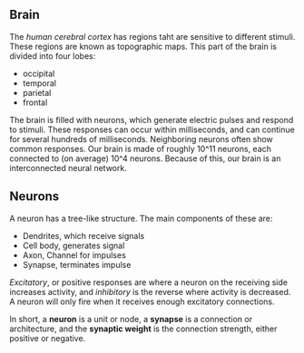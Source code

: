 ## Brain

The *human cerebral cortex* has regions taht are sensitive to different stimuli. These regions are known as topographic maps. This part of the brain is divided into four lobes:

- occipital
- temporal
- parietal
- frontal

The brain is filled with neurons, which generate electric pulses and respond to stimuli. These responses can occur within milliseconds, and can continue for several hundreds of milliseconds. Neighboring neurons often show common responses. Our brain is made of roughly 10^11 neurons, each connected to (on average) 10^4 neurons. Because of this, our brain is an interconnected neural network.

## Neurons

A neuron has a tree-like structure. The main components of these are:

- Dendrites, which receive signals
- Cell body, generates signal
- Axon, Channel for impulses
- Synapse, terminates impulse

*Excitatory*, or positive responses are where a neuron on the receiving side increases activity, and *inhibitory* is the reverse where activity is decreased. A neuron will only fire when it receives enough excitatory connections.

In short, a **neuron** is a unit or node, a **synapse** is a connection or architecture, and the **synaptic weight** is the connection strength, either positive or negative.
